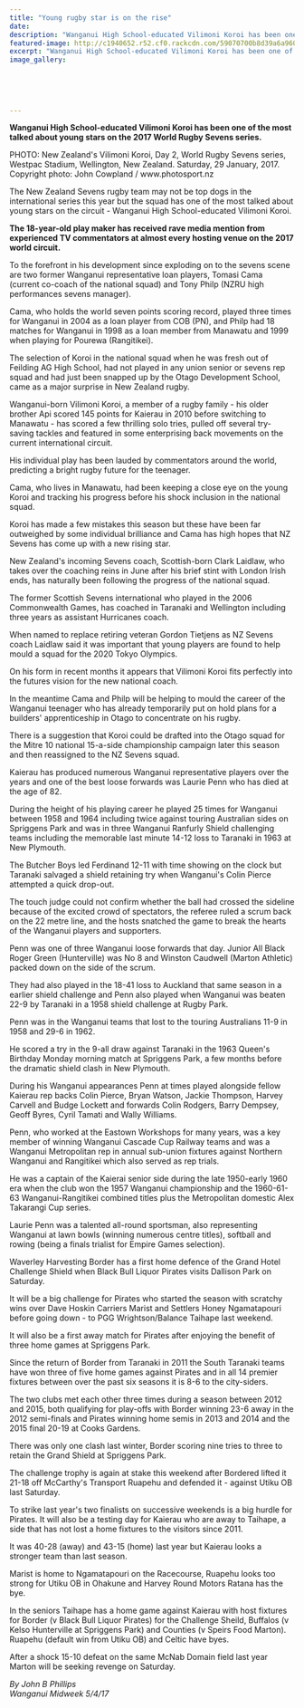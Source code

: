 ```yaml
---
title: "Young rugby star is on the rise"
date: 
description: "Wanganui High School-educated Vilimoni Koroi has been one of the most talked about young stars on the 2017 World Rugby Sevens series..."
featured-image: http://c1940652.r52.cf0.rackcdn.com/59070700b8d39a6a96000456/Vilimoni-Koroi-Rugby-sevens-nz.jpg
excerpt: "Wanganui High School-educated Vilimoni Koroi has been one of the most talked about young stars on the 2017 World Rugby Sevens series."
image_gallery:
    
    
    
    
    
---
```


<p><strong>Wanganui High School-educated Vilimoni Koroi has been one of the most talked about young stars on the 2017 World Rugby Sevens series.</strong></p>
<p><span>PHOTO: New Zealand's Vilimoni Koroi, Day 2, World Rugby Sevens series, Westpac Stadium, Wellington, New Zealand. Saturday, 29 January, 2017. <br />Copyright photo: John Cowpland / www.photosport.nz</span></p>
<p>The New Zealand Sevens rugby team may not be top dogs in the international series this year but the squad has one of the most talked about young stars on the circuit - Wanganui High School-educated Vilimoni Koroi.</p>
<p><strong>The 18-year-old play maker has received rave media mention from experienced TV commentators at almost every hosting venue on the 2017 world circuit.</strong></p>
<p>To the forefront in his development since exploding on to the sevens scene are two former Wanganui representative loan players, Tomasi Cama (current co-coach of the national squad) and Tony Philp (NZRU high performances sevens manager).</p>
<p>Cama, who holds the world seven points scoring record, played three times for Wanganui in 2004 as a loan player from COB (PN), and Philp had 18 matches for Wanganui in 1998 as a loan member from Manawatu and 1999 when playing for Pourewa (Rangitikei).</p>
<p>The selection of Koroi in the national squad when he was fresh out of Feilding AG High School, had not played in any union senior or sevens rep squad and had just been snapped up by the Otago Development School, came as a major surprise in New Zealand rugby.</p>
<p>Wanganui-born Vilimoni Koroi, a member of a rugby family - his older brother Api scored 145 points for Kaierau in 2010 before switching to Manawatu - has scored a few thrilling solo tries, pulled off several try-saving tackles and featured in some enterprising back movements on the current international circuit.</p>
<p>His individual play has been lauded by commentators around the world, predicting a bright rugby future for the teenager.</p>
<p>Cama, who lives in Manawatu, had been keeping a close eye on the young Koroi and tracking his progress before his shock inclusion in the national squad.</p>
<p>Koroi has made a few mistakes this season but these have been far outweighed by some individual brilliance and Cama has high hopes that NZ Sevens has come up with a new rising star.</p>
<p>New Zealand's incoming Sevens coach, Scottish-born Clark Laidlaw, who takes over the coaching reins in June after his brief stint with London Irish ends, has naturally been following the progress of the national squad.</p>
<p>The former Scottish Sevens international who played in the 2006 Commonwealth Games, has coached in Taranaki and Wellington including three years as assistant Hurricanes coach.</p>
<p>When named to replace retiring veteran Gordon Tietjens as NZ Sevens coach Laidlaw said it was important that young players are found to help mould a squad for the 2020 Tokyo Olympics.</p>
<p>On his form in recent months it appears that Vilimoni Koroi fits perfectly into the futures vision for the new national coach.</p>
<p>In the meantime Cama and Philp will be helping to mould the career of the Wanganui teenager who has already temporarily put on hold plans for a builders' apprenticeship in Otago to concentrate on his rugby.</p>
<p>There is a suggestion that Koroi could be drafted into the Otago squad for the Mitre 10 national 15-a-side championship campaign later this season and then reassigned to the NZ Sevens squad.</p>
<p>Kaierau has produced numerous Wanganui representative players over the years and one of the best loose forwards was Laurie Penn who has died at the age of 82.</p>
<p>During the height of his playing career he played 25 times for Wanganui between 1958 and 1964 including twice against touring Australian sides on Spriggens Park and was in three Wanganui Ranfurly Shield challenging teams including the memorable last minute 14-12 loss to Taranaki in 1963 at New Plymouth.</p>
<p>The Butcher Boys led Ferdinand 12-11 with time showing on the clock but Taranaki salvaged a shield retaining try when Wanganui's Colin Pierce attempted a quick drop-out.</p>
<p>The touch judge could not confirm whether the ball had crossed the sideline because of the excited crowd of spectators, the referee ruled a scrum back on the 22 metre line, and the hosts snatched the game to break the hearts of the Wanganui players and supporters.</p>
<p>Penn was one of three Wanganui loose forwards that day. Junior All Black Roger Green (Hunterville) was No 8 and Winston Caudwell (Marton Athletic) packed down on the side of the scrum.</p>
<p>They had also played in the 18-41 loss to Auckland that same season in a earlier shield challenge and Penn also played when Wanganui was beaten 22-9 by Taranaki in a 1958 shield challenge at Rugby Park.</p>
<p>Penn was in the Wanganui teams that lost to the touring Australians 11-9 in 1958 and 29-6 in 1962.</p>
<p>He scored a try in the 9-all draw against Taranaki in the 1963 Queen's Birthday Monday morning match at Spriggens Park, a few months before the dramatic shield clash in New Plymouth.</p>
<p>During his Wanganui appearances Penn at times played alongside fellow Kaierau rep backs Colin Pierce, Bryan Watson, Jackie Thompson, Harvey Carvell and Budge Lockett and forwards Colin Rodgers, Barry Dempsey, Geoff Byres, Cyril Tamati and Wally Williams.</p>
<p>Penn, who worked at the Eastown Workshops for many years, was a key member of winning Wanganui Cascade Cup Railway teams and was a Wanganui Metropolitan rep in annual sub-union fixtures against Northern Wanganui and Rangitikei which also served as rep trials.</p>
<p>He was a captain of the Kaierai senior side during the late 1950-early 1960 era when the club won the 1957 Wanganui championship and the 1960-61-63 Wanganui-Rangitikei combined titles plus the Metropolitan domestic Alex Takarangi Cup series.</p>
<p>Laurie Penn was a talented all-round sportsman, also representing Wanganui at lawn bowls (winning numerous centre titles), softball and rowing (being a finals trialist for Empire Games selection).</p>
<p>Waverley Harvesting Border has a first home defence of the Grand Hotel Challenge Shield when Black Bull Liquor Pirates visits Dallison Park on Saturday.</p>
<p>It will be a big challenge for Pirates who started the season with scratchy wins over Dave Hoskin Carriers Marist and Settlers Honey Ngamatapouri before going down - to PGG Wrightson/Balance Taihape last weekend.</p>
<p>It will also be a first away match for Pirates after enjoying the benefit of three home games at Spriggens Park.</p>
<p>Since the return of Border from Taranaki in 2011 the South Taranaki teams have won three of five home games against Pirates and in all 14 premier fixtures between over the past six seasons it is 8-6 to the city-siders.</p>
<p>The two clubs met each other three times during a season between 2012 and 2015, both qualifying for play-offs with Border winning 23-6 away in the 2012 semi-finals and Pirates winning home semis in 2013 and 2014 and the 2015 final 20-19 at Cooks Gardens.</p>
<p>There was only one clash last winter, Border scoring nine tries to three to retain the Grand Shield at Spriggens Park.</p>
<p>The challenge trophy is again at stake this weekend after Bordered lifted it 21-18 off McCarthy's Transport Ruapehu and defended it - against Utiku OB last Saturday.</p>
<p>To strike last year's two finalists on successive weekends is a big hurdle for Pirates. It will also be a testing day for Kaierau who are away to Taihape, a side that has not lost a home fixtures to the visitors since 2011.</p>
<p>It was 40-28 (away) and 43-15 (home) last year but Kaierau looks a stronger team than last season.</p>
<p>Marist is home to Ngamatapouri on the Racecourse, Ruapehu looks too strong for Utiku OB in Ohakune and Harvey Round Motors Ratana has the bye.</p>
<p>In the seniors Taihape has a home game against Kaierau with host fixtures for Border (v Black Bull Liquor Pirates) for the Challenge Sheild, Buffalos (v Kelso Hunterville at Spriggens Park) and Counties (v Speirs Food Marton). Ruapehu (default win from Utiku OB) and Celtic have byes.</p>
<p>After a shock 15-10 defeat on the same McNab Domain field last year Marton will be seeking revenge on Saturday.</p>
<p class="clear syndicator"><em>By John B Phillips</em><br /><em>Wanganui Midweek 5/4/17</em></p>

